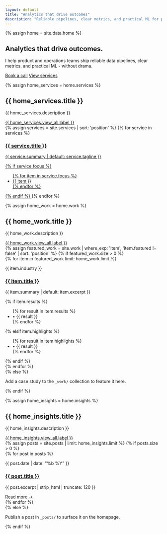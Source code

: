 ```yaml
---
layout: default
title: "Analytics that drive outcomes"
description: "Reliable pipelines, clear metrics, and practical ML for product and operations teams."
---
```

{% assign home = site.data.home %}

<section id="hero" class="container mx-auto px-6 py-24">
  <h1 class="text-5xl md:text-6xl font-semibold leading-tight">Analytics that drive outcomes.</h1>
  <p class="mt-4 text-lg max-w-2xl">
    I help product and operations teams ship reliable data pipelines, clear metrics, and practical ML - without drama.
  </p>
  <div class="mt-8 flex flex-wrap gap-4">
    <a href="/contact/" class="px-5 py-3 bg-brandblue text-white rounded-xl">Book a call</a>
    <a href="/services/" class="px-5 py-3 border rounded-xl">View services</a>
  </div>
</section>

{% assign home_services = home.services %}
<div class="bg-brandoff/5">
  <section class="container mx-auto px-6 py-20">
    <div class="flex flex-col md:flex-row md:items-end md:justify-between gap-4 mb-8">
      <div>
        <h2 class="text-3xl font-semibold">{{ home_services.title }}</h2>
        <p class="mt-2 opacity-80 max-w-2xl">{{ home_services.description }}</p>
      </div>
      <a href="{{ home_services.view_all.url }}" class="inline-flex px-5 py-3 bg-brandblue text-white rounded-xl text-sm uppercase tracking-wide">{{ home_services.view_all.label }}</a>
    </div>
    <div class="grid md:grid-cols-2 lg:grid-cols-3 gap-6">
      {% assign services = site.services | sort: 'position' %}
      {% for service in services %}
        <a href="{{ service.url }}" class="p-6 rounded-2xl border border-white/10 bg-white/5 shadow-lg shadow-black/30 hover:border-brandblue hover:shadow-black/50 transition block">
          <h3 class="font-semibold mb-2">{{ service.title }}</h3>
          <p class="text-sm opacity-90">{{ service.summary | default: service.tagline }}</p>
          {% if service.focus %}
            <ul class="mt-4 text-xs uppercase tracking-wide opacity-70 flex flex-wrap gap-2">
              {% for item in service.focus %}
                <li class="px-2 py-1 rounded-full border border-white/10">{{ item }}</li>
              {% endfor %}
            </ul>
          {% endif %}
        </a>
      {% endfor %}
    </div>
  </section>
</div>

{% assign home_work = home.work %}
<div class="relative overflow-hidden">
  <div class="absolute inset-0 bg-gradient-to-br from-brandblue/10 via-transparent to-white/5 pointer-events-none"></div>
  <section class="container mx-auto px-6 py-20 relative">
    <div class="flex flex-col md:flex-row md:items-end md:justify-between gap-4 mb-8">
      <div>
        <h2 class="text-3xl font-semibold">{{ home_work.title }}</h2>
        <p class="mt-2 opacity-80 max-w-2xl">{{ home_work.description }}</p>
      </div>
      <a href="{{ home_work.view_all.url }}" class="inline-flex px-5 py-3 bg-brandblue text-white rounded-xl text-sm uppercase tracking-wide">{{ home_work.view_all.label }}</a>
    </div>
    {% assign featured_work = site.work | where_exp: 'item', 'item.featured != false' | sort: 'position' %}
    {% if featured_work.size > 0 %}
      <div class="grid md:grid-cols-2 gap-6">
        {% for item in featured_work limit: home_work.limit %}
          <article class="p-6 rounded-2xl border border-brandblue/30 bg-brandblack/70 shadow-[0_20px_45px_rgba(30,95,255,0.22)] flex flex-col gap-4">
            <div>
              <p class="text-xs uppercase tracking-wide opacity-70">{{ item.industry }}</p>
              <h3 class="font-semibold text-xl mt-1"><a href="{{ item.url }}">{{ item.title }}</a></h3>
              <p class="text-sm opacity-90 mt-2">{{ item.summary | default: item.excerpt }}</p>
            </div>
            {% if item.results %}
              <ul class="text-sm opacity-80 space-y-1">
                {% for result in item.results %}
                  <li>• {{ result }}</li>
                {% endfor %}
              </ul>
            {% elsif item.highlights %}
              <ul class="text-sm opacity-80 space-y-1">
                {% for result in item.highlights %}
                  <li>• {{ result }}</li>
                {% endfor %}
              </ul>
            {% endif %}
          </article>
        {% endfor %}
      </div>
    {% else %}
      <p class="opacity-80">Add a case study to the <code>_work/</code> collection to feature it here.</p>
    {% endif %}
  </section>
</div>

{% assign home_insights = home.insights %}
<div class="bg-brandblue/5">
  <section class="container mx-auto px-6 py-20">
    <div class="flex flex-col md:flex-row md:items-end md:justify-between gap-4 mb-8">
      <div>
        <h2 class="text-3xl font-semibold">{{ home_insights.title }}</h2>
        <p class="mt-2 opacity-80 max-w-2xl">{{ home_insights.description }}</p>
      </div>
      <a href="{{ home_insights.view_all.url }}" class="text-sm uppercase tracking-wide opacity-80 hover:opacity-100">{{ home_insights.view_all.label }}</a>
    </div>
    {% assign posts = site.posts | limit: home_insights.limit %}
    {% if posts.size > 0 %}
      <div class="grid md:grid-cols-3 gap-6">
        {% for post in posts %}
          <article class="p-6 rounded-2xl border border-white/10 bg-brandblack/60 shadow-lg shadow-black/30 flex flex-col gap-3 hover:border-brandblue hover:shadow-black/50 transition">
            <div>
              <p class="text-xs uppercase tracking-wide opacity-70">{{ post.date | date: "%b %Y" }}</p>
              <h3 class="font-semibold mb-2"><a href="{{ post.url }}">{{ post.title }}</a></h3>
              <p class="text-sm opacity-90">{{ post.excerpt | strip_html | truncate: 120 }}</p>
            </div>
            <a href="{{ post.url }}" class="text-sm text-brandblue">Read more →</a>
          </article>
        {% endfor %}
      </div>
    {% else %}
      <p class="opacity-80">Publish a post in <code>_posts/</code> to surface it on the homepage.</p>
    {% endif %}
  </section>
</div>
